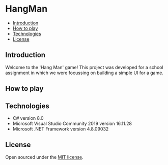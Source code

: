 # HangMan
- [Introduction](#introduction)
- [How to play](#how-to-play)
- [Technologies](#technologies)
- [License](#license)

## Introduction
Welcome to the 'Hang Man' game! This project was developed for a school assignment in which we were focussing on building a simple UI for a game.

## How to play

## Technologies
- C# version 8.0
- Microsoft Visual Studio Community 2019 version 16.11.28
- Microsoft .NET Framework version 4.8.09032

## License
Open sourced under the [MIT license](LICENSE.md).
